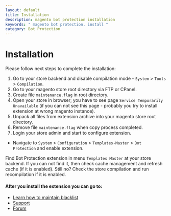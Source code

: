 ```yaml
---
layout: default
title: Installation
description: magento bot protection installation
keywords: " magento bot protection, install "
category: Bot Protection
---
```


# Installation

Please follow next steps to complete the installation:

1. Go to your store backend and disable compilation mode - `System` > `Tools` >
`Compilation`.
2. Go to your magento store root directory via FTP or CPanel.
3. Create file `maintenance.flag` in root directory.
4. Open your store in browser; you have to see page
`Service Temporarily Unavailable` (if you can not see this page - probably you
try to install extension at wrong magento instance).
5. Unpack all files from extension archive into your magento store root directory.
6. Remove file `maintenance.flag` when copy process completed.
7. Login your store admin and start to configure extension.

* Navigate to `System` > `Configuration` > `Templates-Master` > `Bot Protection`
 and enable extension.

Find Bot Protection extension in menu `Templates Master` at your store backend.
If you can not find it, then check cache management and refresh cache (if it is
enabled). Still no? Check the store compilation and run recompilation if it
is enabled.

#### After you install the extension you can go to:

* [Learn how to maintain blacklist](../backend/blacklist/)
* [Support](https://swissuplabs.com/contacts/)
* [Forum](https://swissuplabs.com/magento-forum/)
